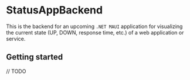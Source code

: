 # StatusAppBackend
This is the backend for an upcoming `.NET MAUI` application for visualizing the current state (UP, DOWN, response time, etc.) of a web application or service.

## Getting started
// TODO